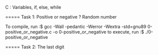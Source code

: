 


C : Variables, if, else, while

=====
Task 1: Positive or negative ? Random number

To compile, run :$ gcc -Wall -pedantic -Werror -Wextra -std=gnu89 0-positive_or_negative.c -o 0-positive_or_negative
to execute, run :$ ./0-positive_or_negative

=====
Task  2: The last digit

